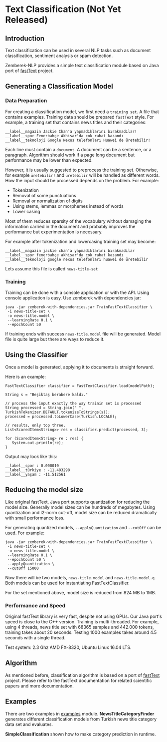 Text Classification (Not Yet Released)
============

## Introduction

Text classification can be used in several NLP tasks such as document classification, sentiment analysis or spam detection.   

Zemberek-NLP provides a simple text classification module based on Java port of [fastText](https://fasttext.cc/) project.

## Generating a Classification Model 

### Data Preparation

For creating a classification model, we first need a `training set`. A file that contains examples.
Training data should be prepared `fastText` style. For example, a training set that contains news
titles and their categories:

    __label__magazin Jackie Chan'a yapmadıklarını bırakmadılar!
    __label__spor Fenerbahçe Akhisar'da çok rahat kazandı    
    __label__teknoloji Google Nexus telefonları Huawei de üretebilir!    

Each line must contain a `document`. A document can be a sentence, or a paragraph. Algorithm should work
if a page long document but performance may be lower than expected.  

However, it is usually suggested to preprocess the training set. Otherwise, for example `üretebilir!` and `üretebilir`
 will be handled as different words. How the input should be processed depends on the problem. For example: 
 * Tokenization
 * Removal of some punctuations
 * Removal or normalization of digits
 * Using stems, lemmas or morphemes instead of words
 * Lower casing 
 
 Most of them reduces sparsity of the vocabulary without damaging the information carried 
 in the document and probably improves the performance but experimentation is necessary.
 
 For example after tokenization and lowercasing training set may become:
 
    __label__magazin jackie chan'a yapmadıklarını bırakmadılar
    __label__spor fenerbahçe akhisar'da çok rahat kazandı
    __label__teknoloji google nexus telefonları huawei de üretebilir
 
 Lets assume this file is called `news-title-set`

### Training

Training can be done with a console application or with the API. Using console application is easy.
Use zemberek with dependencies jar: 

    java -jar zemberek-with-dependencies.jar TrainFastTextClassifier \ 
     -i news-title-set \
     -o news-title.model \
     --learningRate 0.1 \
     --epochCount 50 
   
If training ends with success `news-title.model` file will be generated. Model file is quite large
but there are ways to reduce it.  

## Using the Classifier

Once a model is generated, applying it to documents is straight forward.

Here is an example:

    FastTextClassifier classifier = FastTextClassifier.load(modelPath);

    String s = "Beşiktaş berabere kaldı."
    
    // process the input exactly the way trainin set is processed
    String processed = String.join(" ", TurkishTokenizer.DEFAULT.tokenizeToStrings(s));
    processed = processed.toLowerCase(Turkish.LOCALE);
    
    // results, only top three.
    List<ScoredItem<String>> res = classifier.predict(processed, 3);
    
    for (ScoredItem<String> re : res) {
       System.out.println(re);
    }   

Output may look like this:

    __label__spor : 0.000010
    __label__türkiye : -11.483298
    __label__yaşam : -11.512561
    
## Reducing the model size
    
Like original fastText, Java port supports quantization for reducing the model size. Generally model
sizes can be hundreds of megabytes. Using quantization and l2-norm cut-off, model size can be reduced
dramatically with small performance loss.

For generating quantized models, `--applyQuantization` and `--cutOff` can be used. For example: 

    java -jar zemberek-with-dependencies.jar TrainFastTextClassifier \ 
     -i news-title-set \
     -o news-title.model \
     --learningRate 0.1 \
     --epochCount 50 \
     --applyQuantization \
     --cutOff 15000

Now there will be two models, `news-title.model` and `news-title.model.q` 
Both models can be used for instantiating FastTextClassifier.

For the set mentioned above, model size is reduced from 824 MB to 1MB.

### Performance and Speed

Original fastText library is very fast, despite not using GPUs. Our Java port's speed is close to the C++ version. Training is multi-threaded. 
For example, using 4 threads, news title set with 68365 samples and 442.000 tokens, training takes 
about 20 seconds. Testing 1000 examples takes around 4.5 seconds with a single thread.

Test system: 2.3 Ghz AMD FX-8320, Ubuntu Linux 16.04 LTS.

## Algorithm

As mentioned before, classification algorithm is based on a port of [fastText](https://fasttext.cc/) project.
Please refer to the fastText documentation for related scientific papers and more
documentation. 

## Examples

There are two examples in [examples](https://github.com/ahmetaa/zemberek-nlp/tree/master/examples/src/main/java/zemberek/examples/classification) module.
**NewsTitleCategoryFinder** generates different classification models from Turkish news title category
 data set and evaluates.
 
 **SimpleClassification** shown how to make category prediction in runtime.  